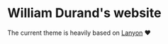 # William Durand's website

The current theme is heavily based on [Lanyon](https://github.com/poole/lanyon) :heart:
